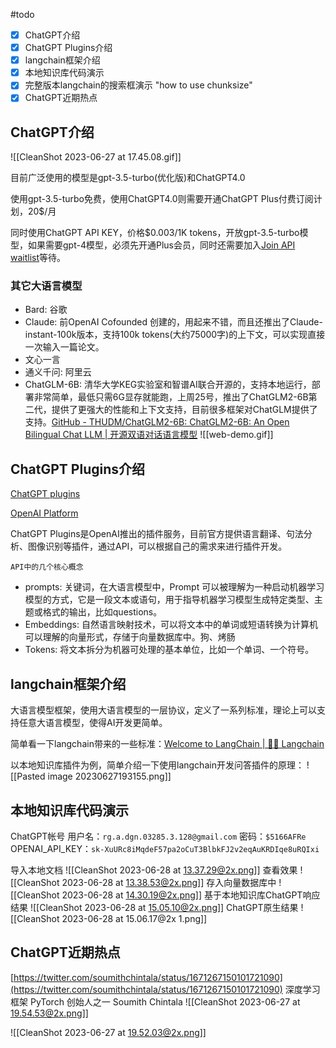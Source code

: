#todo
- [x] ChatGPT介绍
- [x] ChatGPT Plugins介绍
- [x] langchain框架介绍
- [x] 本地知识库代码演示
- [x] 完整版本langchain的搜索框演示 "how to use chunksize"
- [x] ChatGPT近期热点

## ChatGPT介绍

![[CleanShot 2023-06-27 at 17.45.08.gif]]

目前广泛使用的模型是gpt-3.5-turbo(优化版)和ChatGPT4.0

使用gpt-3.5-turbo免费，使用ChatGPT4.0则需要开通ChatGPT Plus付费订阅计划，20$/月

同时使用ChatGPT API KEY，价格$0.003/1K tokens，开放gpt-3.5-turbo模型，如果需要gpt-4模型，必须先开通Plus会员，同时还需要加入[Join API waitlist](https://openai.com/waitlist/gpt-4-api)等待。

### 其它大语言模型
- Bard: 谷歌
- Claude: 前OpenAI Cofounded 创建的，用起来不错，而且还推出了Claude-instant-100k版本，支持100k tokens(大约75000字)的上下文，可以实现直接一次输入一篇论文。
- 文心一言
- 通义千问: 阿里云
- ChatGLM-6B: 清华大学KEG实验室和智谱AI联合开源的，支持本地运行，部署非常简单，最低只需6G显存就能跑，上周25号，推出了ChatGLM2-6B第二代，提供了更强大的性能和上下文支持，目前很多框架对ChatGLM提供了支持。[GitHub - THUDM/ChatGLM2-6B: ChatGLM2-6B: An Open Bilingual Chat LLM | 开源双语对话语言模型](https://github.com/THUDM/ChatGLM2-6B)
![[web-demo.gif]]
## ChatGPT Plugins介绍

[ChatGPT plugins](https://openai.com/blog/chatgpt-plugins)

[OpenAI Platform](https://platform.openai.com/docs/plugins/introduction)

ChatGPT Plugins是OpenAI推出的插件服务，目前官方提供语言翻译、句法分析、图像识别等插件，通过API，可以根据自己的需求来进行插件开发。

	API中的几个核心概念

- prompts: 关键词，在大语言模型中，Prompt 可以被理解为一种启动机器学习模型的方式，它是一段文本或语句，用于指导机器学习模型生成特定类型、主题或格式的输出，比如questions。
- Embeddings: 自然语言映射技术，可以将文本中的单词或短语转换为计算机可以理解的向量形式，存储于向量数据库中。狗、烤肠
- Tokens: 将文本拆分为机器可处理的基本单位，比如一个单词、一个符号。

## langchain框架介绍

大语言模型框架，使用大语言模型的一层协议，定义了一系列标准，理论上可以支持任意大语言模型，使得AI开发更简单。

简单看一下langchain带来的一些标准：[Welcome to LangChain | 🦜️🔗 Langchain](https://js.langchain.com/docs)

以本地知识库插件为例，简单介绍一下使用langchain开发问答插件的原理：
![[Pasted image 20230627193155.png]]
## 本地知识库代码演示

ChatGPT帐号
用户名：`rg.a.dgn.03285.3.128@gmail.com`
密码：`$5166AFRe`
OPENAI_API_KEY：`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`

导入本地文档
![[CleanShot 2023-06-28 at 13.37.29@2x.png]]
查看效果
![[CleanShot 2023-06-28 at 13.38.53@2x.png]]
存入向量数据库中
![[CleanShot 2023-06-28 at 14.30.19@2x.png]]
基于本地知识库ChatGPT响应结果
![[CleanShot 2023-06-28 at 15.05.10@2x.png]]
ChatGPT原生结果
![[CleanShot 2023-06-28 at 15.06.17@2x 1.png]]

## ChatGPT近期热点

[https://twitter.com/soumithchintala/status/1671267150101721090](https://twitter.com/soumithchintala/status/1671267150101721090)
深度学习框架 PyTorch 创始人之一 Soumith Chintala
![[CleanShot 2023-06-27 at 19.54.53@2x.png]]

![[CleanShot 2023-06-27 at 19.52.03@2x.png]]